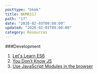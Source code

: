 ```yaml
---
posttype: "bkmk"
title: BKMKS17
path: "17"
date: "2020-02-03T09:00:00"
updated: "2020-02-03T09:00:00"
category: Resources
---
```


###Development

1. [Let's Learn ES6](https://bubblin.io/book/let-s-learn-es6-by-ryan-christiani/1)
1. [You Don't Know JS](https://github.com/getify/You-Dont-Know-JS)
1. [Use JavaScript Modules in the browser](https://egghead.io/lessons/javascript-use-javascript-modules-in-the-browser)
